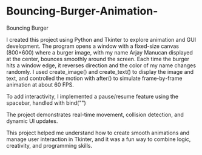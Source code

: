 # Bouncing-Burger-Animation-
Bouncing Burger

I created this project using Python and Tkinter to explore animation and GUI development. The program opens a window with a fixed-size canvas (800×600) where a burger image, with my name Arjay Manucan displayed at the center, bounces smoothly around the screen.
Each time the burger hits a window edge, it reverses direction and the color of my name changes randomly. I used create_image() and create_text() to display the image and text, and controlled the motion with after() to simulate frame-by-frame animation at about 60 FPS.

To add interactivity, I implemented a pause/resume feature using the spacebar, handled with bind("<space>")

The project demonstrates real-time movement, collision detection, and dynamic UI updates.

This project helped me understand how to create smooth animations and manage user interaction in Tkinter, and it was a fun way to combine logic, creativity, and programming skills.

